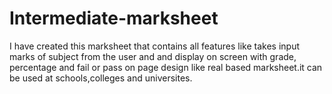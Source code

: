 # Intermediate-marksheet
I have created this marksheet that contains all features like takes input marks of subject from the user and and display on screen with grade, percentage and fail or pass on page design like real based marksheet.it can be used at schools,colleges and universites.
